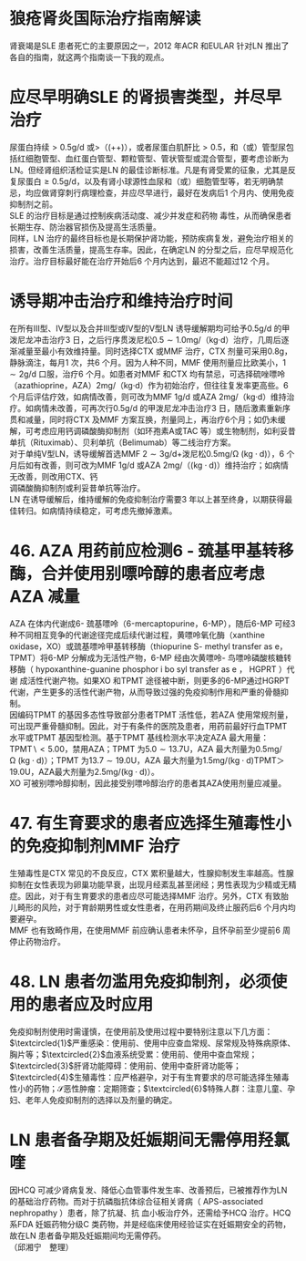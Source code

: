 # 狼疮肾炎国际治疗指南解读  
肾衰竭是SLE 患者死亡的主要原因之一，2012 年ACR 和EULAR 针对LN 推出了各自的指南，就这两个指南谈一下我的观点。  
#  应尽早明确SLE 的肾损害类型，并尽早治疗  
尿蛋白持续$>0.5\mathrm{g/d}$ 或$>$（$(++)$），或者尿蛋白肌酐比$>0.5$，和（或）管型尿包括红细胞管型、血红蛋白管型、颗粒管型、管状管型或混合管型，要考虑诊断为$\mathrm{LN}$。但经肾组织活检证实是LN 的最佳诊断标准。凡是有肾受累的征象，尤其是反复尿蛋白$\geqslant0.5\mathrm{g/d}$，以及有肾小球源性血尿和（或）细胞管型等，若无明确禁忌，均应做肾穿刺行病理检查，并应尽早进行，最好在发病后1 个月内、使用免疫抑制剂之前。  
SLE  的治疗目标是通过控制疾病活动度、减少并发症和药物 毒性，从而确保患者长期生存、防治器官损伤及提高生活质量。  
同样，LN 治疗的最终目标也是长期保护肾功能，预防疾病复发，避免治疗相关的损害，改善生活质量，提高生存率。因此，在确定LN 的分型之后，应尽早规范化治疗。治疗目标最好能在治疗开始后6 个月内达到，最迟不能超过12 个月。  
#  诱导期冲击治疗和维持治疗时间  
在所有Ⅲ型、Ⅳ型以及合并Ⅲ型或Ⅳ型的Ⅴ型LN 诱导缓解期均可给予$0.5\mathrm{g/d}$ 的甲泼尼龙冲击治疗3 日，之后行序贯泼尼松$0.5\sim1.0\mathrm{mg/}$（kg·d）治疗，几周后逐渐减量至最小有效维持量。同时选择CTX 或MMF 治疗，CTX 剂量可采用$0.8\mathrm{g}$，静脉滴注，每月1 次，共6 个月。因为人种不同，MMF 使用剂量应比欧美小，$1\sim2\mathrm{g/d}$ 口服，治疗6 个月。如患者对MMF 和CTX 均有禁忌，可选择硫唑嘌呤（azathioprine，AZA）2mg/（kg·d）作为初始治疗，但往往复发率更高些。6 个月后评估疗效，如病情改善，则可改为MMF 1g/d 或AZA 2mg/（kg·d）维持治疗。如病情未改善，可再次行$0.5\mathrm{g/d}$ 的甲泼尼龙冲击治疗3 日，随后激素重新序贯和减量，同时将CTX 及MMF 方案互换，剂量同上，再治疗6个月；如仍未缓解，可考虑应用钙调磷酸酶抑制剂（如环孢素A或TAC 等）或生物制剂，如利妥昔单抗（Rituximab）、贝利单抗（Belimumab）等二线治疗方案。  
对于单纯Ⅴ型LN，诱导缓解首选$\mathrm{MMF}~2\sim3\mathrm{g/d}+$泼尼松$0.5\mathrm{mg/\Omega}\ \mathrm{(kg\cdot d)}$），6 个月后如有改善，则可改为MMF $1\mathrm{g/d}$ 或AZA $2\mathrm{mg}/$（$(\mathrm{kg}\cdot\mathrm{d})$）维持治疗；如病情无改善，则改用CTX、钙  
调磷酸酶抑制剂或利妥昔单抗等治疗。  
LN 在诱导缓解后，维持缓解的免疫抑制治疗需要3 年以上甚至终身，以期获得最佳转归。如病情持续稳定，可考虑先撤掉激素。  
# 46. AZA 用药前应检测6 - 巯基甲基转移酶，合并使用别嘌呤醇的患者应考虑AZA 减量  
AZA 在体内代谢成6- 巯基嘌呤（6-mercaptopurine，6-MP），随后6-MP 可经3 种不同相互竞争的代谢途径完成后续代谢过程，黄嘌呤氧化酶（xanthine oxidase，XO）或巯基嘌呤甲基转移酶（thiopurine S- methyl transfer as e，TPMT）将6-MP 分解成为无活性产物，6-MP 经由次黄嘌呤- 鸟嘌呤磷酸核糖转移酶（ hypoxanthine-guanine phosphor i bo syl transfer as e ， HGPRT ）代谢 成活性代谢产物。如果XO 和TPMT 途径被中断，则更多的6-MP通过HGRPT 代谢，产生更多的活性代谢产物，从而导致过强的免疫抑制作用和严重的骨髓抑制。  
因编码TPMT 的基因多态性导致部分患者TPMT 活性低，若AZA 使用常规剂量，可出现严重骨髓抑制。因此，对于有条件的医院及患者，用药前最好行血TPMT 水平或TPMT 基因型检测。基于TPMT 基线检测水平决定AZA 最大用量：TPMT${\backslash}{<}5.00$，禁用AZA；TPMT 为$5.0\sim13.7\mathrm{U}$，AZA 最大剂量为$0.5\mathrm{mg/\Omega}\ \mathrm{(kg\cdot d)}$）；TPMT 为$13.7\sim19.0\mathrm{U}$，AZA 最大剂量为$1.5\mathrm{mg/(kg\cdot d)}$TPMT＞19.0U，AZA最大剂量为$2.5\mathrm{mg/(kg\cdot d)}$）。  
XO 可被别嘌呤醇抑制，因此接受别嘌呤醇治疗的患者其AZA使用剂量应减量。  
# 47. 有生育要求的患者应选择生殖毒性小的免疫抑制剂MMF 治疗  
生殖毒性是CTX 常见的不良反应，CTX 累积量越大，性腺抑制发生率越高。性腺抑制在女性表现为卵巢功能早衰，出现月经紊乱甚至闭经；男性表现为少精或无精症。因此，对于有生育要求的患者应尽可能选择MMF 治疗。另外，CTX 有致胎儿畸形的风险，对于育龄期男性或女性患者，在用药期间及终止服药后6 个月内均要避孕。  
MMF 也有致畸作用，在使用MMF 前应确认患者未怀孕，且怀孕前至少提前6 周停止药物治疗。  
# 48. LN 患者勿滥用免疫抑制剂，必须使用的患者应及时应用  
免疫抑制剂使用时需谨慎，在使用前及使用过程中要特别注意以下几方面：$\textcircled{1}$严重感染：使用前、使用中应查血常规、尿常规及特殊病原体、胸片等；$\textcircled{2}$血液系统受累：使用前、使用中查血常规；$\textcircled{3}$肝肾功能障碍：使用前、使用中查肝肾功能等；$\textcircled{4}$生殖毒性：应严格避孕，对于有生育要求的尽可能选择生殖毒性小的药物；$\mathcal{S}$恶性肿瘤：定期筛查；$\textcircled{6}$特殊人群：注意儿童、孕妇、老年人免疫抑制剂的选择以及剂量的确定。  
#  LN 患者备孕期及妊娠期间无需停用羟氯喹  
因HCQ 可减少肾病复发、降低心血管事件发生率、改善预后，已被推荐作为LN 的基础治疗药物。而对于抗磷脂抗体综合征相关肾病（ APS-associated nephropathy ）患者，除了抗凝、抗 血小板治疗外，还需给予HCQ 治疗。HCQ 系FDA 妊娠药物分级C 类药物，并是经临床使用经验证实在妊娠期安全的药物，故在LN 患者备孕期及妊娠期间均无需停药。  
（邱湘宁　整理）  